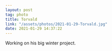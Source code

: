 ```yaml
---
layout: post
tag: photo
title: Torvald
link: "/assets/photos/2021-01-29-Torvald.jpg"
date: 2021-01-29 14:37:22
---
```

Working on his big winter project.